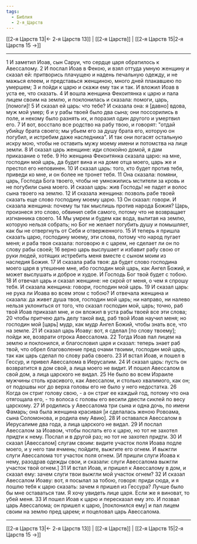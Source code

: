 ```yaml
---
tags:
  - Библия
  - 2-я_Царств
---
```

[[2-я Царств 13|← 2-я Царств 13]] | [[2-я Царств]] | [[2-я Царств 15|2-я Царств 15 →]]

---
1 И заметил Иоав, сын Саруи, что сердце царя обратилось к Авессалому.
2 И послал Иоав в Фекою, и взял оттуда умную женщину и сказал ей: притворись плачущею и надень печальную одежду, и не мажься елеем, и представься женщиною, много дней плакавшею по умершем;
3 и пойди к царю и скажи ему так и так. И вложил Иоав в уста ее, что сказать.
4 И вошла женщина Фекоитянка к царю и пала лицем своим на землю, и поклонилась и сказала: помоги, царь, [помоги]!
5 И сказал ей царь: что тебе? И сказала она: я [давно] вдова, муж мой умер;
6 и у рабы твоей было два сына; они поссорились в поле, и некому было разнять их, и поразил один другого и умертвил его.
7 И вот, восстало все родство на рабу твою, и говорят: "отдай убийцу брата своего; мы убьем его за душу брата его, которую он погубил, и истребим даже наследника". И так они погасят остальную искру мою, чтобы не оставить мужу моему имени и потомства на лице земли.
8 И сказал царь женщине: иди спокойно домой, я дам приказание о тебе.
9 Но женщина Фекоитянка сказала царю: на мне, господин мой царь, да будет вина и на доме отца моего, царь же и престол его неповинен.
10 И сказал царь: того, кто будет против тебя, приведи ко мне, и он более не тронет тебя.
11 Она сказала: помяни, царь, Господа Бога твоего, чтобы не умножились мстители за кровь и не погубили сына моего. И сказал царь: жив Господь! не падет и волос сына твоего на землю.
12 И сказала женщина: позволь рабе твоей сказать еще слово господину моему царю.
13 Он сказал: говори. И сказала женщина: почему ты так мыслишь против народа Божия? Царь, произнеся это слово, обвинил себя самого, потому что не возвращает изгнанника своего.
14 Мы умрем и будем как вода, вылитая на землю, которую нельзя собрать; но Бог не желает погубить душу и помышляет, как бы не отвергнуть от Себя и отверженного.
15 И теперь я пришла сказать царю, господину моему, эти слова, потому что народ пугает меня; и раба твоя сказала: поговорю я с царем, не сделает ли он по слову рабы своей;
16 верно царь выслушает и избавит рабу свою от руки людей, хотящих истребить меня вместе с сыном моим из наследия Божия.
17 И сказала раба твоя: да будет слово господина моего царя в утешение мне, ибо господин мой царь, как Ангел Божий, и может выслушать и доброе и худое. И Господь Бог твой будет с тобою.
18 И отвечал царь и сказал женщине: не скрой от меня, о чем я спрошу тебя. И сказала женщина: говори, господин мой царь.
19 И сказал царь: не рука ли Иоава во всем этом с тобою? И отвечала женщина и сказала: да живет душа твоя, господин мой царь; ни направо, ни налево нельзя уклониться от того, что сказал господин мой, царь; точно, раб твой Иоав приказал мне, и он вложил в уста рабы твоей все эти слова;
20 чтобы притчею дать делу такой вид, раб твой Иоав научил меня; но господин мой [царь] мудр, как мудр Ангел Божий, чтобы знать все, что на земле.
21 И сказал царь Иоаву: вот, я сделал [по слову твоему]; пойди же, возврати отрока Авессалома.
22 Тогда Иоав пал лицем на землю и поклонился, и благословил царя и сказал: теперь знает раб твой, что обрел благоволение пред очами твоими, господин мой царь, так как царь сделал по слову раба своего.
23 И встал Иоав, и пошел в Гессур, и привел Авессалома в Иерусалим.
24 И сказал царь: пусть он возвратится в дом свой, а лица моего не видит. И пошел Авессалом в свой дом, а лица царского не видал.
25 Не было во всем Израиле мужчины столь красивого, как Авессалом, и столько хвалимого, как он; от подошвы ног до верха головы его не было у него недостатка.
26 Когда он стриг голову свою, - а он стриг ее каждый год, потому что она отягощала его, - то волоса с головы его весили двести сиклей по весу царскому.
27 И родились у Авессалома три сына и одна дочь, по имени Фамарь; она была женщина красивая [и сделалась женою Ровоама, сына Соломонова, и родила ему Авию].
28 И оставался Авессалом в Иерусалиме два года, а лица царского не видал.
29 И послал Авессалом за Иоавом, чтобы послать его к царю, но тот не захотел придти к нему. Послал и в другой раз; но тот не захотел придти.
30 И сказал [Авессалом] слугам своим: видите участок поля Иоава подле моего, и у него там ячмень; пойдите, выжгите его огнем. И выжгли слуги Авессалома тот участок поля огнем. [И пришли слуги Иоава к нему, разодрав одежды свои, и сказали: слуги Авессалома выжгли участок твой огнем.]
31 И встал Иоав, и пришел к Авессалому в дом, и сказал ему: зачем слуги твои выжгли мой участок огнем?
32 И сказал Авессалом Иоаву: вот, я посылал за тобою, говоря: приди сюда, и я пошлю тебя к царю сказать: зачем я пришел из Гессура? Лучше было бы мне оставаться там. Я хочу увидеть лице царя. Если же я виноват, то убей меня.
33 И пошел Иоав к царю и пересказал ему это. И позвал царь Авессалома; он пришел к царю, [поклонился ему] и пал лицем своим на землю пред царем; и поцеловал царь Авессалома.

---
[[2-я Царств 13|← 2-я Царств 13]] | [[2-я Царств]] | [[2-я Царств 15|2-я Царств 15 →]]